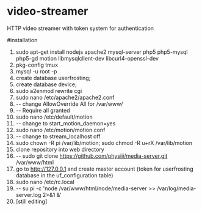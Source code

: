 

# video-streamer
HTTP video streamer with token system for authentication

#installation
1. sudo apt-get install nodejs apache2 mysql-server php5 php5-mysql php5-gd motion libmysqlclient-dev libcurl4-openssl-dev
2. pkg-config tmux
3. mysql -u root -p
4. create database userfrosting;
5. create database device;
6. sudo a2enmod rewrite cgi
7. sudo nano /etc/apache2/apache2.conf
8. -- change AllowOverride All for /var/www/
9. -- Require all granted
10. sudo nano /etc/default/motion
11. -- change to start_motion_daemon=yes
12. sudo nano /etc/motion/motion.conf
13. -- change to stream_localhost off
14. sudo chown -R pi /var/lib/motion; sudo chmod -R u+rX /var/lib/motion
15. clone repository into web directory
16. -- sudo git clone https://github.com/physiii/media-server.git /var/www/html
17. go to http://127.0.0.1 and create master account (token for userfrosting database in the uf_configuration table)
18. sudo nano /etc/rc.local
19. -- su pi -c 'node /var/www/html/node/media-server >> /var/log/media-server.log 2>&1 &'
20. [still editing]
